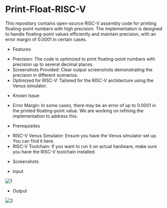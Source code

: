# Print-Float-RISC-V

This repository contains open-source RISC-V assembly code for printing floating-point numbers with high precision. 
The implementation is designed to handle floating-point values efficiently and maintain precision, with an error margin of 0.0001 in certain cases.

* Features
- Precision: The code is optimized to print floating-point numbers with precision up to several decimal places.
- Screenshots Provided: Clear output screenshots demonstrating the precision in different scenarios.
- Optimized for RISC-V: Tailored for the RISC-V architecture using the Venus simulator.

* Known Issue
- Error Margin: In some cases, there may be an error of up to 0.0001 in the printed floating-point value. We are working on refining the implementation to address this.

* Prerequisites
- RISC-V Venus Simulator: Ensure you have the Venus simulator set up. You can find it here.
- RISC-V Toolchain: If you want to run it on actual hardware, make sure you have the RISC-V toolchain installed.

* Screenshots
- Input

![1](https://github.com/user-attachments/assets/efa8d657-9300-43a4-9e11-7a6efecdc309)

- Output
  
![2](https://github.com/user-attachments/assets/eeab5b3d-ff72-4655-8b5c-af7cd886b501)
